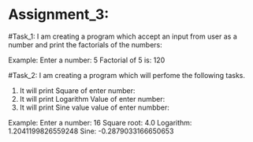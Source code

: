 # Assignment_3:

#Task_1: I am creating a program which accept an input from user as a number and print the factorials of the numbers:

Example:
Enter a number: 5
Factorial of 5 is: 120


#Task_2: I am creating a program which will perfome the following tasks.
1. It will print Square of enter number:
2. It will print Logarithm Value of enter number:
3. It will print Sine value value of enter numbber:

Example:
Enter a number: 16
Square root: 4.0
Logarithm: 1.2041199826559248
Sine: -0.2879033166650653
